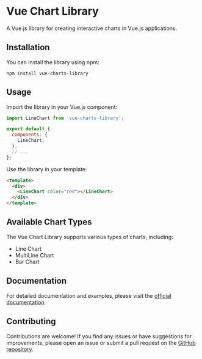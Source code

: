 # Vue Chart Library

A Vue.js library for creating interactive charts in Vue.js applications.

## Installation

You can install the library using npm:

```shell
npm install vue-charts-library
```

## Usage

Import the library in your Vue.js component:

```javascript
import LineChart from 'vue-charts-library';

export default {
  components: {
    LineChart,
  },
  // ...
};
```

Use the library in your template:

```html
<template>
  <div>
    <LineChart color="red"></LineChart>
  </div>
</template>
```

## Available Chart Types

The Vue Chart Library supports various types of charts, including:

- Line Chart
- MultiLine Chart
- Bar Chart

## Documentation

For detailed documentation and examples, please visit the [official documentation](https://charts.felipelabs.com).

## Contributing

Contributions are welcome! If you find any issues or have suggestions for improvements, please open an issue or submit a pull request on the [GitHub repository](https://github.com/felipedossantosoliveira/charts-library).

